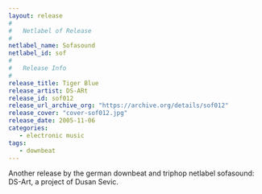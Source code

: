 ```yaml
---
layout: release
#
#   Netlabel of Release
#
netlabel_name: Sofasound
netlabel_id: sof
#
#   Release Info
#
release_title: Tiger Blue
release_artist: DS-ARt
release_id: sof012
release_url_archive_org: "https://archive.org/details/sof012"
release_cover: "cover-sof012.jpg"
release_date: 2005-11-06
categories:
   - electronic music
tags:
   - downbeat
---
```

Another release by the german downbeat and triphop netlabel sofasound: DS-Art, a project of Dusan Sevic.
